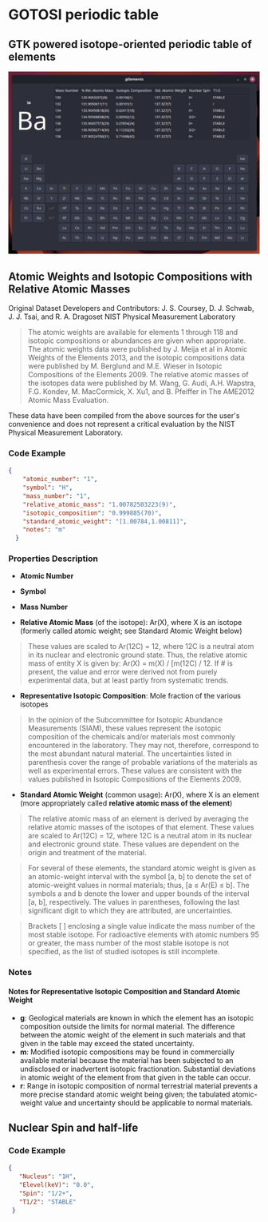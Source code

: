 # GOTOSI periodic table

## GTK powered isotope-oriented periodic table of elements

![ba_screenshot](assets/ba_screenshot.png)

## Atomic Weights and Isotopic Compositions with Relative Atomic Masses

Original Dataset Developers and Contributors:
J. S. Coursey, D. J. Schwab, J. J. Tsai, and R. A. Dragoset
NIST Physical Measurement Laboratory

> The atomic weights are available for elements 1 through 118 and isotopic compositions or abundances are given when appropriate. The atomic weights data were published by J. Meija et al in Atomic Weights of the Elements 2013, and the isotopic compositions data were published by M. Berglund and M.E. Wieser in Isotopic Compositions of the Elements 2009. The relative atomic masses of the isotopes data were published by M. Wang, G. Audi, A.H. Wapstra, F.G. Kondev, M. MacCormick, X. Xu1, and B. Pfeiffer in The AME2012 Atomic Mass Evaluation.

These data have been compiled from the above sources for the user's convenience and does not represent a critical evaluation by the NIST Physical Measurement Laboratory.

### Code Example

```json
{
    "atomic_number": "1",
    "symbol": "H",
    "mass_number": "1",
    "relative_atomic_mass": "1.00782503223(9)",
    "isotopic_composition": "0.999885(70)",
    "standard_atomic_weight": "[1.00784,1.00811]",
    "notes": "m"
  }
```

### Properties Description

- **Atomic Number**

- **Symbol**

- **Mass Number**

- **Relative Atomic Mass** (of the isotope): Ar(X), where X is an isotope
  (formerly called atomic weight; see Standard Atomic Weight below)

> These values are scaled to Ar(12C) = 12, where 12C is a neutral atom in its nuclear and electronic ground state. Thus, the relative atomic mass of entity X is given by: Ar(X) = m(X) / [m(12C) / 12. If # is present, the value and error were derived not from purely experimental data, but at least partly from systematic trends.


- **Representative Isotopic Composition**: Mole fraction of the various isotopes

> In the opinion of the Subcommittee for Isotopic Abundance Measurements (SIAM), these values represent the isotopic composition of the chemicals and/or materials most commonly encountered in the laboratory. They may not, therefore, correspond to the most abundant natural material. The uncertainties listed in parenthesis cover the range of probable variations of the materials as well as experimental errors. These values are consistent with the values published in Isotopic Compositions of the Elements 2009.


- **Standard Atomic Weight** (common usage): Ar(X), where X is an element
  (more appropriately called __relative atomic mass of the element__)

> The relative atomic mass of an element is derived by averaging the relative atomic masses of the isotopes of that element. These values are scaled to Ar(12C) = 12, where 12C is a neutral atom in its nuclear and electronic ground state. These values are dependent on the origin and treatment of the material.

> For several of these elements, the standard atomic weight is given as an atomic-weight interval with the symbol [a, b] to denote the set of atomic-weight values in normal materials; thus, [a ≤ Ar(E) ≤ b]. The symbols a and b denote the lower and upper bounds of the interval [a, b], respectively. The values in parentheses, following the last significant digit to which they are attributed, are uncertainties.

> Brackets [ ] enclosing a single value indicate the mass number of the most stable isotope. For radioactive elements with atomic numbers 95 or greater, the mass number of the most stable isotope is not specified, as the list of studied isotopes is still incomplete.

### Notes

#### Notes for Representative Isotopic Composition and Standard Atomic Weight

- **g**:	Geological materials are known in which the element has an isotopic composition outside the limits for normal material. The difference between the atomic weight of the element in such materials and that given in the table may exceed the stated uncertainty.
- **m**:	Modified isotopic compositions may be found in commercially available material because the material has been subjected to an undisclosed or inadvertent isotopic fractionation. Substantial deviations in atomic weight of the element from that given in the table can occur.
- **r**:	Range in isotopic composition of normal terrestrial material prevents a more precise standard atomic weight being given; the tabulated atomic-weight value and uncertainty should be applicable to normal materials.

## Nuclear Spin and half-life

### Code Example 

```json
{
   "Nucleus": "1H",
   "Elevel(keV)": "0.0",
   "Spin": "1/2+",
   "T1/2": "STABLE"
 }
```


